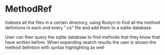 # MethodRef

Indexes all the files in a certain directory, using Roslyn to find all the method defintions in each and every ".cs" file and add them to a sqlite database

User can then query the sqlite databsae to find methods that they know that have written before. When expanding search results the user is shown the method defintion with syntax highlighting as well
